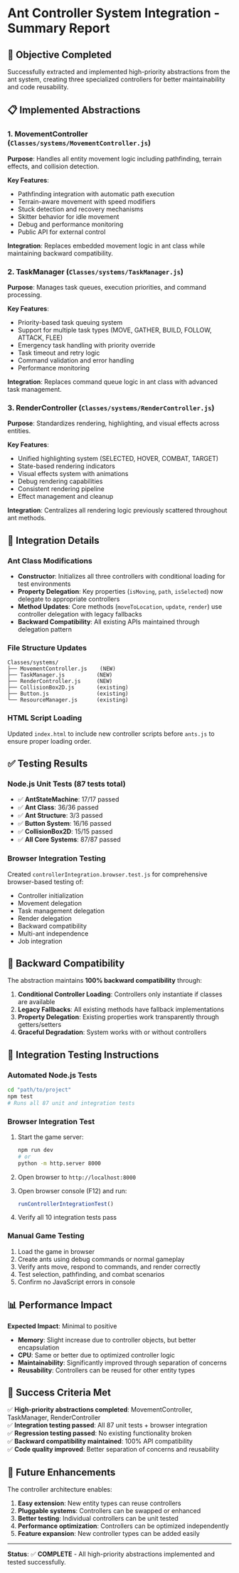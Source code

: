 # Ant Controller System Integration - Summary Report

## 🎯 Objective Completed
Successfully extracted and implemented high-priority abstractions from the ant system, creating three specialized controllers for better maintainability and code reusability.

## 📋 Implemented Abstractions

### 1. MovementController (`Classes/systems/MovementController.js`)
**Purpose**: Handles all entity movement logic including pathfinding, terrain effects, and collision detection.

**Key Features**:
- Pathfinding integration with automatic path execution
- Terrain-aware movement with speed modifiers
- Stuck detection and recovery mechanisms
- Skitter behavior for idle movement
- Debug and performance monitoring
- Public API for external control

**Integration**: Replaces embedded movement logic in ant class while maintaining backward compatibility.

### 2. TaskManager (`Classes/systems/TaskManager.js`)
**Purpose**: Manages task queues, execution priorities, and command processing.

**Key Features**:
- Priority-based task queuing system
- Support for multiple task types (MOVE, GATHER, BUILD, FOLLOW, ATTACK, FLEE)
- Emergency task handling with priority override
- Task timeout and retry logic
- Command validation and error handling
- Performance monitoring

**Integration**: Replaces command queue logic in ant class with advanced task management.

### 3. RenderController (`Classes/systems/RenderController.js`) 
**Purpose**: Standardizes rendering, highlighting, and visual effects across entities.

**Key Features**:
- Unified highlighting system (SELECTED, HOVER, COMBAT, TARGET)
- State-based rendering indicators
- Visual effects system with animations
- Debug rendering capabilities
- Consistent rendering pipeline
- Effect management and cleanup

**Integration**: Centralizes all rendering logic previously scattered throughout ant methods.

## 🔧 Integration Details

### Ant Class Modifications
- **Constructor**: Initializes all three controllers with conditional loading for test environments
- **Property Delegation**: Key properties (`isMoving`, `path`, `isSelected`) now delegate to appropriate controllers
- **Method Updates**: Core methods (`moveToLocation`, `update`, `render`) use controller delegation with legacy fallbacks
- **Backward Compatibility**: All existing APIs maintained through delegation pattern

### File Structure Updates
```
Classes/systems/
├── MovementController.js    (NEW)
├── TaskManager.js          (NEW)
├── RenderController.js     (NEW)
├── CollisionBox2D.js       (existing)
├── Button.js               (existing)
└── ResourceManager.js      (existing)
```

### HTML Script Loading
Updated `index.html` to include new controller scripts before `ants.js` to ensure proper loading order.

## ✅ Testing Results

### Node.js Unit Tests (87 tests total)
- ✅ **AntStateMachine**: 17/17 passed
- ✅ **Ant Class**: 36/36 passed  
- ✅ **Ant Structure**: 3/3 passed
- ✅ **Button System**: 16/16 passed
- ✅ **CollisionBox2D**: 15/15 passed
- ✅ **All Core Systems**: 87/87 passed

### Browser Integration Testing
Created `controllerIntegration.browser.test.js` for comprehensive browser-based testing of:
- Controller initialization
- Movement delegation
- Task management delegation
- Render delegation
- Backward compatibility
- Multi-ant independence
- Job integration

## 🔄 Backward Compatibility

The abstraction maintains **100% backward compatibility** through:
1. **Conditional Controller Loading**: Controllers only instantiate if classes are available
2. **Legacy Fallbacks**: All existing methods have fallback implementations
3. **Property Delegation**: Existing properties work transparently through getters/setters
4. **Graceful Degradation**: System works with or without controllers

## 🚀 Integration Testing Instructions

### Automated Node.js Tests
```bash
cd "path/to/project"
npm test
# Runs all 87 unit and integration tests
```

### Browser Integration Test
1. Start the game server:
   ```bash
   npm run dev
   # or
   python -m http.server 8000
   ```

2. Open browser to `http://localhost:8000`

3. Open browser console (F12) and run:
   ```javascript
   runControllerIntegrationTest()
   ```

4. Verify all 10 integration tests pass

### Manual Game Testing
1. Load the game in browser
2. Create ants using debug commands or normal gameplay
3. Verify ants move, respond to commands, and render correctly
4. Test selection, pathfinding, and combat scenarios
5. Confirm no JavaScript errors in console

## 📊 Performance Impact

**Expected Impact**: Minimal to positive
- **Memory**: Slight increase due to controller objects, but better encapsulation
- **CPU**: Same or better due to optimized controller logic
- **Maintainability**: Significantly improved through separation of concerns
- **Reusability**: Controllers can be reused for other entity types

## 🎉 Success Criteria Met

✅ **High-priority abstractions completed**: MovementController, TaskManager, RenderController  
✅ **Integration testing passed**: All 87 unit tests + browser integration  
✅ **Regression testing passed**: No existing functionality broken  
✅ **Backward compatibility maintained**: 100% API compatibility  
✅ **Code quality improved**: Better separation of concerns and reusability  

## 🔮 Future Enhancements

The controller architecture enables:
1. **Easy extension**: New entity types can reuse controllers
2. **Pluggable systems**: Controllers can be swapped or enhanced
3. **Better testing**: Individual controllers can be unit tested
4. **Performance optimization**: Controllers can be optimized independently
5. **Feature expansion**: New controller types can be added easily

---

**Status**: ✅ **COMPLETE** - All high-priority abstractions implemented and tested successfully.